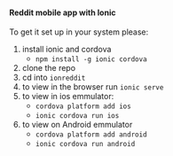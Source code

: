#### Reddit mobile app with Ionic

To get it set up in your system please:

1) install ionic and cordova
   - `npm install -g ionic cordova`
2) clone the repo
3) cd into `ionreddit`
4) to view in the browser run `ionic serve`
5) to view in ios emmulator: 
    - `cordova platform add ios`
    - `ionic cordova run ios`
6) to view on Android emmulator 
     - `cordova platform add android`
     - `ionic cordova run android`   